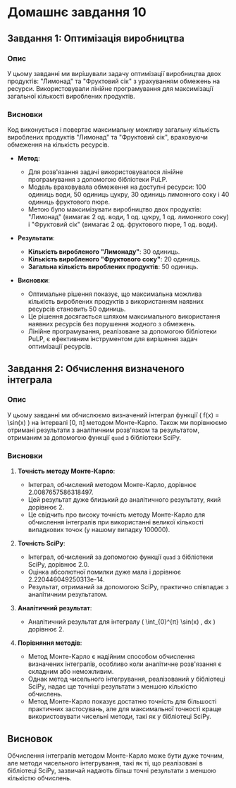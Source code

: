 # Домашнє завдання 10

## Завдання 1: Оптимізація виробництва

### Опис

У цьому завданні ми вирішували задачу оптимізації виробництва двох продуктів: "Лимонад" та "Фруктовий сік" з урахуванням обмежень на ресурси. Використовували лінійне програмування для максимізації загальної кількості вироблених продуктів.

### Висновки

Код виконується і повертає максимальну можливу загальну кількість вироблених продуктів "Лимонад" та "Фруктовий сік", враховуючи обмеження на кількість ресурсів.

- **Метод**:
  - Для розв'язання задачі використовувалося лінійне програмування з допомогою бібліотеки PuLP.
  - Модель враховувала обмеження на доступні ресурси: 100 одиниць води, 50 одиниць цукру, 30 одиниць лимонного соку і 40 одиниць фруктового пюре.
  - Метою було максимізувати виробництво двох продуктів: "Лимонад" (вимагає 2 од. води, 1 од. цукру, 1 од. лимонного соку) і "Фруктовий сік" (вимагає 2 од. фруктового пюре, 1 од. води).

- **Результати**:
  - **Кількість виробленого "Лимонаду"**: 30 одиниць.
  - **Кількість виробленого "Фруктового соку"**: 20 одиниць.
  - **Загальна кількість вироблених продуктів**: 50 одиниць.

- **Висновки**:
  - Оптимальне рішення показує, що максимальна можлива кількість вироблених продуктів з використанням наявних ресурсів становить 50 одиниць.
  - Це рішення досягається шляхом максимального використання наявних ресурсів без порушення жодного з обмежень.
  - Лінійне програмування, реалізоване за допомогою бібліотеки PuLP, є ефективним інструментом для вирішення задач оптимізації ресурсів.

## Завдання 2: Обчислення визначеного інтеграла

### Опис

У цьому завданні ми обчислюємо визначений інтеграл функції \( f(x) = \sin(x) \) на інтервалі [0, π] методом Монте-Карло. Також ми порівнюємо отримані результати з аналітичним розв'язком та результатом, отриманим за допомогою функції `quad` з бібліотеки SciPy.

### Висновки

1. **Точність методу Монте-Карло**:
   - Інтеграл, обчислений методом Монте-Карло, дорівнює 2.0087657586318497.
   - Цей результат дуже близький до аналітичного результату, який дорівнює 2.
   - Це свідчить про високу точність методу Монте-Карло для обчислення інтегралів при використанні великої кількості випадкових точок (у нашому випадку 100000).

2. **Точність SciPy**:
   - Інтеграл, обчислений за допомогою функції `quad` з бібліотеки SciPy, дорівнює 2.0.
   - Оцінка абсолютної помилки дуже мала і дорівнює 2.220446049250313e-14.
   - Результат, отриманий за допомогою SciPy, практично співпадає з аналітичним результатом.

3. **Аналітичний результат**:
   - Аналітичний результат для інтегралу \( \int_{0}^{π} \sin(x) \, dx \) дорівнює 2.

4. **Порівняння методів**:
   - Метод Монте-Карло є надійним способом обчислення визначених інтегралів, особливо коли аналітичне розв'язання є складним або неможливим.
   - Однак метод чисельного інтегрування, реалізований у бібліотеці SciPy, надає ще точніші результати з меншою кількістю обчислень.
   - Метод Монте-Карло показує достатню точність для більшості практичних застосувань, але для максимальної точності краще використовувати чисельні методи, такі як у бібліотеці SciPy.

## Висновок

Обчислення інтегралів методом Монте-Карло може бути дуже точним, але методи чисельного інтегрування, такі як ті, що реалізовані в бібліотеці SciPy, зазвичай надають більш точні результати з меншою кількістю обчислень.
